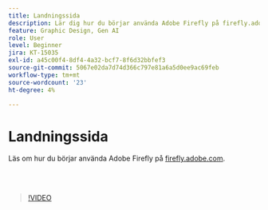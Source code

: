```yaml
---
title: Landningssida
description: Lär dig hur du börjar använda Adobe Firefly på firefly.adobe.com
feature: Graphic Design, Gen AI
role: User
level: Beginner
jira: KT-15035
exl-id: a45c00f4-8df4-4a32-bcf7-8f6d32bbfef3
source-git-commit: 5067e02da7d74d366c797e81a6a5d0ee9ac69feb
workflow-type: tm+mt
source-wordcount: '23'
ht-degree: 4%

---
```


# Landningssida

Läs om hur du börjar använda Adobe Firefly på [firefly.adobe.com](https://firefly.adobe.com/).

<br> 

>[!VIDEO](https://video.tv.adobe.com/v/3427607?quality=12&learn=on&hidetitle=true)
